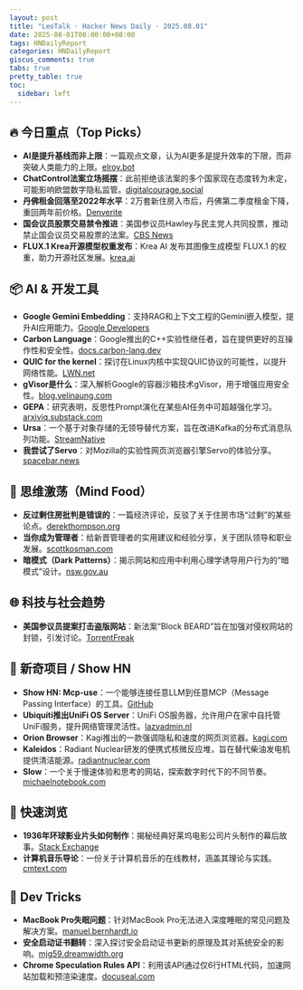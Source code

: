 ```yaml
---
layout: post
title: "LeoTalk · Hacker News Daily · 2025.08.01"
date: 2025-08-01T08:00:00+08:00
tags: HNDailyReport
categories: HNDailyReport
giscus_comments: true
tabs: true
pretty_table: true
toc:
  sidebar: left
---
```


## 🔥 今日重点（Top Picks）

- **AI是提升基线而非上限**：一篇观点文章，认为AI更多是提升效率的下限，而非突破人类能力的上限。[elroy.bot](https://elroy.bot/blog/2025/07/29/ai-is-a-floor-raiser-not-a-ceiling-raiser.html)
- **ChatControl法案立场摇摆**：此前拒绝该法案的多个国家现在态度转为未定，可能影响欧盟数字隐私监管。[digitalcourage.social](https://digitalcourage.social/@echo_pbreyer/114946559233051667)
- **丹佛租金回落至2022年水平**：2万套新住房入市后，丹佛第二季度租金下降，重回两年前价格。[Denverite](https://denverite.com/2025/07/25/denver-rent-prices-drop-q2/)
- **国会议员股票交易禁令推进**：美国参议员Hawley与民主党人共同投票，推动禁止国会议员交易股票的法案。[CBS News](https://www.cbsnews.com/news/hawley-democrats-vote-stock-trading-ban-committee/)
- **FLUX.1 Krea开源模型权重发布**：Krea AI 发布其图像生成模型 FLUX.1 的权重，助力开源社区发展。[krea.ai](https://www.krea.ai/blog/flux-krea-open-source-release)

## 📦 AI & 开发工具

- **Google Gemini Embedding**：支持RAG和上下文工程的Gemini嵌入模型，提升AI应用能力。[Google Developers](https://developers.googleblog.com/en/gemini-embedding-powering-rag-context-engineering/)
- **Carbon Language**：Google推出的C++实验性继任者，旨在提供更好的互操作性和安全性。[docs.carbon-lang.dev](https://docs.carbon-lang.dev/)
- **QUIC for the kernel**：探讨在Linux内核中实现QUIC协议的可能性，以提升网络性能。[LWN.net](https://lwn.net/Articles/1029851/)
- **gVisor是什么**：深入解析Google的容器沙箱技术gVisor，用于增强应用安全性。[blog.yelinaung.com](https://blog.yelinaung.com/posts/gvisor/)
- **GEPA**：研究表明，反思性Prompt演化在某些AI任务中可超越强化学习。[arxiviq.substack.com](https://arxiviq.substack.com/p/gepa-reflective-prompt-evolution)
- **Ursa**：一个基于对象存储的无领导替代方案，旨在改进Kafka的分布式消息队列功能。[StreamNative](https://streamnative.io/products/ursa)
- **我尝试了Servo**：对Mozilla的实验性网页浏览器引擎Servo的体验分享。[spacebar.news](https://www.spacebar.news/servo-undercover-web-browser-engine/)

## 🧠 思维激荡（Mind Food）

- **反过剩住房批判是错误的**：一篇经济评论，反驳了关于住房市场“过剩”的某些论点。[derekthompson.org](https://www.derekthompson.org/p/the-anti-abundance-critique-on-housing)
- **当你成为管理者**：给新晋管理者的实用建议和经验分享，关于团队领导和职业发展。[scottkosman.com](https://scottkosman.com/post/blog/so-youre-a-manager-now/)
- **暗模式（Dark Patterns）**：揭示网站和应用中利用心理学诱导用户行为的“暗模式”设计。[nsw.gov.au](https://www.nsw.gov.au/departments-and-agencies/fair-trading/dark-patterns)

## 🌐 科技与社会趋势

- **美国参议员提案打击盗版网站**：新法案“Block BEARD”旨在加强对侵权网站的封锁，引发讨论。[TorrentFreak](https://torrentfreak.com/u-s-senators-introduce-new-pirate-site-blocking-bill-block-beard/)

## 📱 新奇项目 / Show HN

- **Show HN: Mcp-use**：一个能够连接任意LLM到任意MCP（Message Passing Interface）的工具。[GitHub](https://github.com/mcp-use/mcp-use)
- **Ubiquiti推出UniFi OS Server**：UniFi OS服务器，允许用户在家中自托管UniFi服务，提升网络管理灵活性。[lazyadmin.nl](https://lazyadmin.nl/home-network/unifi-os-server/)
- **Orion Browser**：Kagi推出的一款强调隐私和速度的网页浏览器。[kagi.com](https://kagi.com/orion/)
- **Kaleidos**：Radiant Nuclear研发的便携式核微反应堆，旨在替代柴油发电机提供清洁能源。[radiantnuclear.com](https://radiantnuclear.com/)
- **Slow**：一个关于慢速体验和思考的网站，探索数字时代下的不同节奏。[michaelnotebook.com](https://michaelnotebook.com/slow/index.html)

## 🎯 快速浏览

- **1936年环球影业片头如何制作**：揭秘经典好莱坞电影公司片头制作的幕后故事。[Stack Exchange](https://movies.stackexchange.com/questions/128020/how-was-the-universal-pictures-1936-opening-logo-created)
- **计算机音乐导论**：一份关于计算机音乐的在线教材，涵盖其理论与实践。[cmtext.com](https://cmtext.com/)

## 🧰 Dev Tricks

- **MacBook Pro失眠问题**：针对MacBook Pro无法进入深度睡眠的常见问题及解决方案。[manuel.bernhardt.io](https://manuel.bernhardt.io/posts/2025-07-24-macbook-pro-insomnia)
- **安全启动证书翻转**：深入探讨安全启动证书更新的原理及其对系统安全的影响。[mjg59.dreamwidth.org](https://mjg59.dreamwidth.org/72892.html)
- **Chrome Speculation Rules API**：利用该API通过仅6行HTML代码，加速网站加载和预渲染速度。[docuseal.com](https://www.docuseal.com/blog/make-any-website-load-faster-with-6-lines-html)
